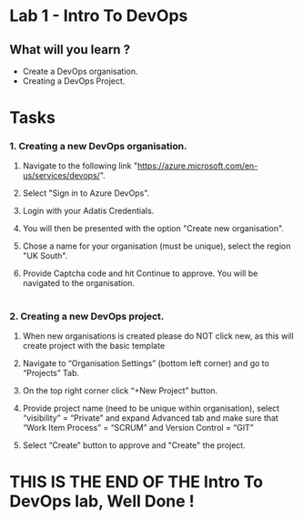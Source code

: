 # Lab 1 - Intro To DevOps

## What will you learn ?

- Create a DevOps organisation.  
- Creating a DevOps Project. 




# Tasks

### 1. Creating a new DevOps organisation. 

1. Navigate to the following link "https://azure.microsoft.com/en-us/services/devops/".

2. Select "Sign in to Azure DevOps".

3. Login with your Adatis Credentials.

4. You will then be presented with the option "Create new organisation".

5. Chose a name for your organisation (must be unique), select the region "UK South".

6. Provide Captcha code and hit Continue to approve. You will be navigated to the organisation.

#

### 2. Creating a new DevOps project. 

1. When new organisations is created please do NOT click new, as this will create project with the basic template

2.	Navigate to “Organisation Settings” (bottom left corner) and go to “Projects” Tab.

3.	On the top right corner click “+New Project” button.

4. Provide project name (need to be unique within organisation), select “visibility” = “Private” and expand Advanced tab and make sure that “Work Item      Process” = “SCRUM” and Version Control = “GIT”

5. Select  “Create” button to approve and "Create" the project.



#
#
#

# THIS IS THE END OF THE Intro To DevOps lab, Well Done !